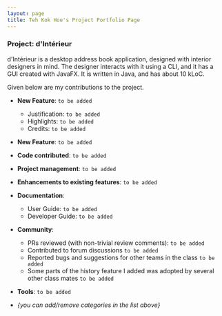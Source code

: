 ```yaml
---
layout: page
title: Teh Kok Hoe's Project Portfolio Page
---
```


### Project: d'Intérieur

d'Intérieur is a desktop address book application, designed with interior designers in mind. The designer interacts with it using a CLI, and it has a GUI created with JavaFX. It is written in Java, and has about 10 kLoC.


Given below are my contributions to the project.

* **New Feature**: `to be added`
  * Justification: `to be added`
  * Highlights: `to be added`
  * Credits: `to be added`

* **New Feature**: `to be added`

* **Code contributed**: `to be added`

* **Project management**:
  `to be added`

* **Enhancements to existing features**:
  `to be added`

* **Documentation**:
  * User Guide:
    `to be added`
  * Developer Guide:
    `to be added`

* **Community**:
  * PRs reviewed (with non-trivial review comments): `to be added`
  * Contributed to forum discussions `to be added`
  * Reported bugs and suggestions for other teams in the class `to be added`
  * Some parts of the history feature I added was adopted by several other class mates `to be added`

* **Tools**:
  `to be added`

* _{you can add/remove categories in the list above}_
